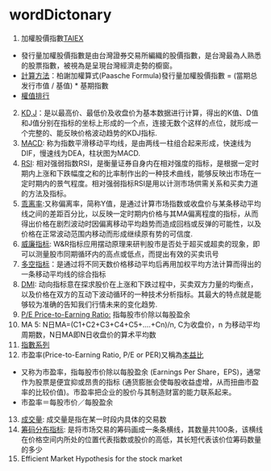 # wordDictonary
1. 加權股價指數[TAIEX](https://zh.wikipedia.org/wiki/%E5%8A%A0%E6%AC%8A%E8%82%A1%E5%83%B9%E6%8C%87%E6%95%B8)
- 發行量加權股價指數是由台灣證券交易所編織的股價指數，是台灣最為人熟悉的股票指數，被視為是呈現台灣經濟走勢的櫥窗。
- [計算方法](https://www.twse.com.tw/zh/page/products/indices/series.html)：柏謝加權算式(Paasche Formula)發行量加權股價指數 = (當期总发行市值 / 基值) * 基期指數
- [權值排行](http://web.i-fortune.com.tw/future/rank/taiwan.cfm)
2. [KD,J](http://www.zqt888.cn/html/cgxt/4966.html)：是以最高价、最低价及收盘价为基本数据进行计算，得出的K值、D值和J值分别在指标的坐标上形成的一个点，连接无数个这样的点位，就形成一个完整的、能反映价格波动趋势的KDJ指标.
3. [MACD](http://www.zqt888.cn/html/cgxt/4965.html): 称为指数平滑移动平均线，是由两线一柱组合起来形成，快速线为DIF，慢速线为DEA，柱状图为MACD.
4. [RSI](http://www.zqt888.cn/html/cgxt/4967.html): 相对强弱指数RSI，是衡量证券自身内在相对强度的指标，是根据一定时期内上涨和下跌幅度之和的比率制作出的一种技术曲线，能够反映出市场在一定时期内的景气程度。相对强弱指标RSI是用以计测市场供需关系和买卖力道的方法及指标。
5. [乖离率](https://www.zcaijing.com/bias/79981.html):又称偏离率，简称Y值，是通过计算市场指数或收盘价与某条移动平均线之间的差距百分比，以反映一定时期内价格与其MA偏离程度的指标，从而得出价格在剧烈波动时因偏离移动平均趋势而造成回档或反弹的可能性，以及价格在正常波动范围内移动而形成继续原有势的可信度.
6. [威廉指标](https://www.zcaijing.com/dxbzmmd/208581.html): W&R指标应用摆动原理来研判股市是否处于超买或超卖的现象，即可以测量股市同期循环内的高点或低点，而提出有效的买卖讯号
7. [多空指标](https://www.zcaijing.com/kxianjishuzhibiao/1275.html)：是通过将不同天数价格移动平均后再用加权平均方法计算而得出的一条移动平均线的综合指标
8. [DMI](http://www.zqt888.cn/html/cgxt/1579.html): 动向指标意在探求股价在上涨和下跌过程中，买卖双方力量的均衡点，以及价格在双方的互动下波动循环的一种技术分析指标。其最大的特点就是能够较为准确的告知我们行情未来的变化趋势.
9. [P/E Price-to-Earning Ratio:](https://zh.wikipedia.org/wiki/市盈率) 指每股市价除以每股盈余
10. MA 5: N日MA=(C1+C2+C3+C4+C5+....+Cn)/n, C为收盘价，n 为移动平均周期数，N日MA即N日收盘价的算术平均数
11. [指數系列](https://www.twse.com.tw/zh/page/products/indices/series.html)
12. 市盈率(Price-to-Earning Ratio, P/E or PER)又稱為[本益比](https://zh.wikipedia.org/wiki/市盈率)
- 又称为市盈率，指每股市价除以每股盈余 (Earnings Per Share，EPS)，通常作为股票是便宜抑或昂贵的指标 (通货膨胀会使每股收益虚增，从而扭曲市盈率的比较价值)。市盈率把企业的股价与其制造财富的能力联系起来。
- 市盈率＝每股市价／每股盈余
13. [成交量](https://wiki.mbalib.com/wiki/%E6%88%90%E4%BA%A4%E9%87%8F): 成交量是指在某一时段内具体的交易数
14. [筹码分布指标](https://wiki.mbalib.com/wiki/%E7%AD%B9%E7%A0%81%E5%88%86%E5%B8%83%E6%8C%87%E6%A0%87): 是将市场交易的筹码画成一条条横线，其数量共100条，该横线在价格空间内所处的位置代表指数或股价的高低，其长短代表该价位筹码数量的多少
15. Efficient Market Hypothesis for the stock market
